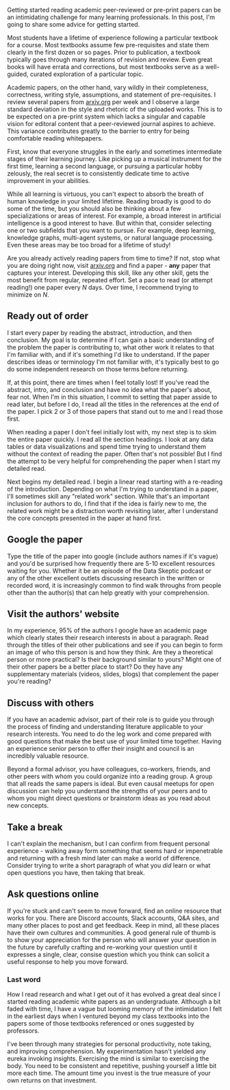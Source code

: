 Getting started reading academic peer-reviewed or pre-print papers can be an intimidating challenge for many learning professionals.  In this post, I'm going to share some advice for getting started.

Most students have a lifetime of experience following a particular textbook for a course.  Most textbooks assume few pre-requisites and state them clearly in the first dozen or so pages.  Prior to publication, a textbook typically goes through many iterations of revision and review.  Even great books will have errata and corrections, but most textbooks serve as a well-guided, curated exploration of a particular topic.

Academic papers, on the other hand, vary wildly in their completeness, correctness, writing style, assumptions, and statement of pre-requisites.  I review several papers from [arxiv.org](https://arxiv.org) per week and I observe a large standard deviation in the style and rhetoric of the uploaded works.  This is to be expected on a pre-print system which lacks a singular and capable vision for editoral content that a peer-reviewed journal aspires to achieve.  This variance contributes greatly to the barrier to entry for being comfortable reading whitepapers.

First, know that everyone struggles in the early and sometimes intermediate stages of their learning journey.  Like picking up a musical instrument for the first time, learning a second language, or pursuing a particular hobby zelously, the real secret is to consistently dedicate time to active improvement in your abilities.

While all learning is virtuous, you can't expect to absorb the breath of human knowledge in your limited lifetime.  Reading broadly is good to do some of the time, but you should also be thinking about a few specializations or areas of interest.  For example, a broad interest in artificial intelligence is a good interest to have.  But within that, consider selecting one or two subfields that you want to pursue.  For example, deep learning, knowledge graphs, multi-agent systems, or natural language processing.  Even these areas may be too broad for a lifetime of study!

Are you already actively reading papers from time to time?  If not, stop what you are doing right now, visit [arxiv.org](https://arxiv.org) and find a paper - **any** paper that captures your interest.  Developing this skill, like any other skill, gets the most benefit from regular, repeated effort.  Set a pace to read (or attempt reading!) one paper every *N* days.  Over time, I recommend trying to minimize on *N*.

## Ready out of order

I start every paper by reading the abstract, introduction, and then conclusion.  My goal is to determine if I can gain a basic understanding of the problem the paper is contributing to, what other work it relates to that I'm familiar with, and if it's something I'd like to understand.  If the paper describes ideas or terminology I'm not familiar with, it's typically best to go do some independent research on those terms before returning.

If, at this point, there are times when I feel totally lost!  If you've read the abstract, intro, and conclusion and have no idea what the paper's about, fear not.  When I'm in this situation, I commit to setting that paper asside to read later, but before I do, I read all the titles in the references at the end of the paper.  I pick 2 or 3 of those papers that stand out to me and I read those first.

When reading a paper I don't feel initially lost with, my next step is to skim the entire paper quickly.  I read all the section headings.  I look at any data tables or data visualizations and spend time trying to understand them without the context of reading the paper.  Often that's not possible!  But I find the attempt to be very helpful for comprehending the paper when I start my detailed read.

Next begins my detailed read.  I begin a linear read starting with a re-reading of the introduction.  Depending on what I'm trying to understand in a paper, I'll sometimes skill any "related work" section.  While that's an important inclusion for authors to do, I find that if the idea is fairly new to me, the related work might be a distraction worth revisiting later, after I understand the core concepts presented in the paper at hand first.

## Google the paper

Type the title of the paper into google (include authors names if it's vague) and you'd be surprised how frequently there are 5-10 excellent resources waiting for you.  Whether it be an episode of the Data Skeptic podcast or any of the other excellent outlets discussing research in the written or recorded word, it is increasingly common to find walk throughs from people other than the author(s) that can help greatly with your comprehension.

## Visit the authors' website

In my experience, 95% of the authors I google have an academic page which clearly states their research interests in about a paragraph.  Read through the titles of their other publications and see if you can begin to form an image of who this person is and how they think.  Are they a theoretical person or more practical?  Is their background similar to yours?  Might one of their other papers be a better place to start?  Do they have any supplementary materials (videos, slides, blogs) that complement the paper you're reading?

## Discuss with others

If you have an academic advisor, part of their role is to guide you through the process of finding and understanding literature applicable to your research interests.  You need to do the leg work and come prepared with good questions that make the best use of your limited time together.  Having an experience senior person to offer their insight and council is an incredibly valuable resource.

Beyond a formal advisor, you have colleagues, co-workers, friends, and other peers with whom you could organize into a reading group.  A group that all reads the same papers is ideal.  But even causal meetups for open discussion can help you understand the strengths of your peers and to whom you might direct questions or brainstorm ideas as you read about new concepts.

## Take a break

I can't explain the mechanism, but I can confirm from frequent personal experience - walking away form something that seems hard or impenetrable and returning with a fresh mind later can make a world of difference.  Consider trying to write a short paragraph of what you *did* learn or what open questions you have, then taking that break.

## Ask questions online

If you're stuck and can't seem to move forward, find an online resource that works for you.  There are Discord accounts, Slack accounts, Q&A sites, and many other places to post and get feedback.  Keep in mind, all these places have their own cultures and communities.  A good general rule of thumb is to show your appreciation for the person who will answer your question in the future by carefully crafting and re-working your question until it expresses a single, clear, consise question which you think can solicit a useful response to help you move forward.


### Last word

How I read research and what I get out of it has evolved a great deal since I started reading academic white papers as an undergraduate.  Although a bit faded with time, I have a vague but looming memory of the intimidation I felt in the earliest days when I ventured beyond my class textbooks into the papers some of those textbooks referenced or ones suggested by professors.

I've been through many strategies for personal productivity, note taking, and improving comprehension.  My experimentation hasn't yielded any eureka invoking insights.  Exercising the mind is similar to exercising the body.  You need to be consistent and repetitive, pushing yourself a little bit more each time.  The amount time you invest is the true measure of your own returns on that investment.
